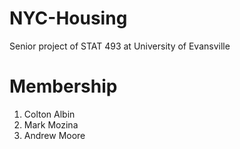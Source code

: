 # NYC-Housing

Senior project of STAT 493 at University of Evansville

# Membership
1. Colton Albin 
2. Mark Mozina
3. Andrew Moore